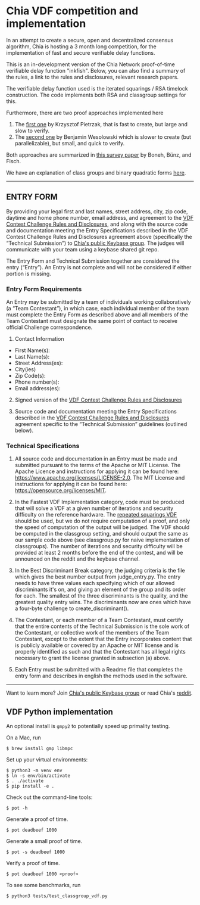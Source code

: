 # Chia VDF competition and implementation

In an attempt to create a secure, open and decentralized consensus algorithm, Chia is hosting a 3 month long competition, for the implementation of fast and secure verifiable delay functions.

This is an in-development version of the Chia Network proof-of-time verifiable delay function "inkfish". Below, you can also find a summary of the rules, a link to the rules and disclosures, relevant  research papers.

The verifiable delay function used is the iterated squarings / RSA timelock construction. The code implements both RSA and classgroup settings for this.

Furthermore, there are two proof approaches implemented here
1. The [first one](https://eprint.iacr.org/2018/627.pdf) by Krzysztof Pietrzak, that is fast to create, but large and slow to verify.
2. The [second one](https://eprint.iacr.org/2018/623.pdf) by Benjamin Wesolowski which is slower to create (but parallelizable), but small, and quick to verify.

Both approaches are summarized in [this survey paper](https://eprint.iacr.org/2018/712.pdf) by Boneh, Bünz, and Fisch.

We have an explanation of class groups and binary quadratic forms [here](https://www.dropbox.com/s/aqupbohwj08s1q3/bqf%20%281%29.pdf?dl=0).

---
## ENTRY FORM

By providing your legal first and last names, street address, city, zip code, daytime and home phone number, email address, and agreement to the [VDF Contest Challenge Rules and Disclosures](https://www.dropbox.com/s/8s15pcumqm8p7fs/Chia%20Network%20-%20VDF%20Contest%20Rules%20and%20Disclosures%20%282%29.pdf?dl=0), and  along with the source code and documentation meeting the Entry Specifications described in the VDF Contest Challenge Rules and Disclosures agreement above (specifically the “Technical Submission”) to [Chia's public Keybase group](https://keybase.io/team/chia_network.public). The judges will communicate with your team using a keybase shared git repo.

The Entry Form and Technical Submission together are considered the entry (“Entry”). An Entry is not complete and will not be considered if either portion is missing.

### Entry Form Requirements
An Entry may be submitted by a team of individuals working collaboratively (a “Team Contestant”), in which case, each individual member of the team must complete the Entry Form as described above and all members of the Team Contestant must designate the same point of contact to receive official Challenge correspondence.

1. Contact Information
- First Name(s):
- Last Name(s):
- Street Address(es):
- City(ies)
- Zip Code(s):
- Phone number(s):
- Email address(es):

2. Signed version of the [VDF Contest Challenge Rules and Disclosures](https://www.dropbox.com/s/8s15pcumqm8p7fs/Chia%20Network%20-%20VDF%20Contest%20Rules%20and%20Disclosures%20%282%29.pdf?dl=0)

3. Source code and documentation meeting the Entry Specifications described in the [VDF Contest Challenge Rules and Disclosures](https://www.dropbox.com/s/8s15pcumqm8p7fs/Chia%20Network%20-%20VDF%20Contest%20Rules%20and%20Disclosures%20%282%29.pdf?dl=0) agreement specific to the “Technical Submission” guidelines (outlined below).

### Technical Specifications
1. All source code and documentation in an Entry must be made and submitted pursuant to the terms of the Apache or MIT License. The Apache Licence and instructions for applying it can be found here: https://www.apache.org/licenses/LICENSE-2.0. The MIT License and instructions for applying it can be found here: https://opensource.org/licenses/MIT.

2. In the Fastest VDF Implementation category, code must be produced that will solve a VDF at a given number of iterations and security difficulty on the reference hardware. The [repeated squarings VDF](https://eprint.iacr.org/2018/623.pdf) should be used, but we do not require computation of a proof, and only the speed of computation of the output will be judged. The VDF should be computed in the classgroup setting, and should output the same as our sample code above (see classgroup.py for naive implementation of classgroups). The number of iterations and security difficulty will be provided at least 2 months before the end of the contest, and will be announced on the reddit and the keybase channel.

3. In the Best Discriminant Break category, the judging criteria is the file which gives the best number output from judge_entry.py. The entry needs to have three values each specifying which of our allowed discriminants it's on, and giving an element of the group and its order for each. The smallest of the three discriminants is the quality, and the greatest quality entry wins. The discriminants now are ones which have a four-byte challenge to create_discriminant().

4. The Contestant, or each member of a Team Contestant, must certify that the entire contents of the Technical Submission is the sole work of the Contestant, or collective work of the members of the Team Contestant, except to the extent that the Entry incorporates content that is publicly available or covered by an Apache or MIT license and is properly identified as such and that the Contestant has all legal rights necessary to grant the license granted in subsection (a) above.

5. Each Entry must be submitted with a Readme file that completes the entry form and describes in english the methods used in the software.
---
Want to learn more? Join [Chia's public Keybase group](https://keybase.io/team/chia_network.public) or read Chia's [reddit](https://www.reddit.com/r/chia_vdf).

## VDF Python implementation

An optional install is `gmpy2` to potentially speed up primality testing.

On a Mac, run

    $ brew install gmp libmpc


Set up your virtual environments:

    $ python3 -m venv env
    $ ln -s env/bin/activate
    $ . ./activate
    $ pip install -e .

Check out the command-line tools:

    $ pot -h

Generate a proof of time.

    $ pot deadbeef 1000

Generate a small proof of time.

    $ pot -s deadbeef 1000

Verify a proof of time.

    $ pot deadbeef 1000 <proof>

To see some benchmarks, run

    $ python3 tests/test_classgroup_vdf.py
